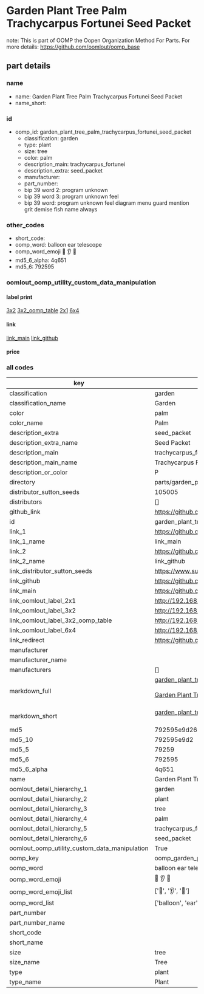 # Garden Plant Tree Palm Trachycarpus Fortunei Seed Packet  

note: This is part of OOMP the Oopen Organization Method For Parts. For more details: https://github.com/oomlout/oomp_base

##  part details
  







### name
* name: Garden Plant Tree Palm Trachycarpus Fortunei Seed Packet
* name_short: 
### id
* oomp_id: garden_plant_tree_palm_trachycarpus_fortunei_seed_packet
  * classification: garden
  * type: plant
  * size: tree
  * color: palm
  * description_main: trachycarpus_fortunei
  * description_extra: seed_packet
  * manufacturer: 
  * part_number: 
  * bip 39 word 2: program unknown
  * bip 39 word 3: program unknown feel
  * bip 39 word: program unknown feel diagram menu guard mention grit demise fish name always

### other_codes
* short_code: 
* oomp_word: balloon ear telescope
* oomp_word_emoji :balloon: :ear: :telescope:
* md5_6_alpha: 4q651
* md5_6: 792595






### oomlout_oomp_utility_custom_data_manipulation
#### label print
[3x2](http://192.168.1.245:1112/?label=oomp%204q651)
[3x2_oomp_table](http://192.168.1.108:1112/?label=oomp%204q651)
[2x1](http://192.168.1.242:1112/?label=oomp%204q651)
[6x4](http://192.168.1.55:1112/?label=oomp%204q651)    

#### link

[link_main](https://github.com/oomlout/oomlout_oomp_version_1_messy/tree/main/parts/garden_plant_tree_palm_trachycarpus_fortunei_seed_packet) [link_github](https://github.com/oomlout/oomlout_oomp_version_1_messy/tree/main/parts/garden_plant_tree_palm_trachycarpus_fortunei_seed_packet)                             

#### price







### all codes 
| key | value |  
| --- | --- |  
| classification | garden |  
| classification_name | Garden |  
| color | palm |  
| color_name | Palm |  
| description_extra | seed_packet |  
| description_extra_name | Seed Packet |  
| description_main | trachycarpus_fortunei |  
| description_main_name | Trachycarpus Fortunei |  
| description_or_color | P  |  
| directory | parts/garden_plant_tree_palm_trachycarpus_fortunei_seed_packet |  
| distributor_sutton_seeds | 105005 |  
| distributors | [] |  
| github_link | https://github.com/oomlout/oomlout_oomp_part_src/tree/main/parts/garden_plant_tree_palm_trachycarpus_fortunei_seed_packet |  
| id | garden_plant_tree_palm_trachycarpus_fortunei_seed_packet |  
| link_1 | https://github.com/oomlout/oomlout_oomp_version_1_messy/tree/main/parts/garden_plant_tree_palm_trachycarpus_fortunei_seed_packet |  
| link_1_name | link_main |  
| link_2 | https://github.com/oomlout/oomlout_oomp_version_1_messy/tree/main/parts/garden_plant_tree_palm_trachycarpus_fortunei_seed_packet |  
| link_2_name | link_github |  
| link_distributor_sutton_seeds | https://www.suttons.co.uk/flower-seeds/trachycarpus-fortunei-seeds_mh13516 |  
| link_github | https://github.com/oomlout/oomlout_oomp_version_1_messy/tree/main/parts/garden_plant_tree_palm_trachycarpus_fortunei_seed_packet |  
| link_main | https://github.com/oomlout/oomlout_oomp_version_1_messy/tree/main/parts/garden_plant_tree_palm_trachycarpus_fortunei_seed_packet |  
| link_oomlout_label_2x1 | http://192.168.1.242:1112/?label=oomp%204q651 |  
| link_oomlout_label_3x2 | http://192.168.1.245:1112/?label=oomp%204q651 |  
| link_oomlout_label_3x2_oomp_table | http://192.168.1.108:1112/?label=oomp%204q651 |  
| link_oomlout_label_6x4 | http://192.168.1.55:1112/?label=oomp%204q651 |  
| link_redirect | https://github.com/oomlout/oomlout_oomp_version_1_messy/tree/main/parts/garden_plant_tree_palm_trachycarpus_fortunei_seed_packet |  
| manufacturer |  |  
| manufacturer_name |  |  
| manufacturers | [] |  
| markdown_full | [garden_plant_tree_palm_trachycarpus_fortunei_seed_packet](none)<br>[](none)<br>[Garden Plant Tree Palm Trachycarpus Fortunei Seed Packet](none)<br><br> |  
| markdown_short | [garden_plant_tree_palm_trachycarpus_fortunei_seed_packet](none)<br><br> |  
| md5 | 792595e9d266b1619d4593cea9bb7d5f |  
| md5_10 | 792595e9d2 |  
| md5_5 | 79259 |  
| md5_6 | 792595 |  
| md5_6_alpha | 4q651 |  
| name | Garden Plant Tree Palm Trachycarpus Fortunei Seed Packet |  
| oomlout_detail_hierarchy_1 | garden |  
| oomlout_detail_hierarchy_2 | plant |  
| oomlout_detail_hierarchy_3 | tree |  
| oomlout_detail_hierarchy_4 | palm |  
| oomlout_detail_hierarchy_5 | trachycarpus_fortunei |  
| oomlout_detail_hierarchy_6 | seed_packet |  
| oomlout_oomp_utility_custom_data_manipulation | True |  
| oomp_key | oomp_garden_plant_tree_palm_trachycarpus_fortunei_seed_packet |  
| oomp_word | balloon ear telescope |  
| oomp_word_emoji | :balloon: :ear: :telescope: |  
| oomp_word_emoji_list | [':balloon:', ':ear:', ':telescope:'] |  
| oomp_word_list | ['balloon', 'ear', 'telescope'] |  
| part_number |  |  
| part_number_name |  |  
| short_code |  |  
| short_name |  |  
| size | tree |  
| size_name | Tree |  
| type | plant |  
| type_name | Plant |  
